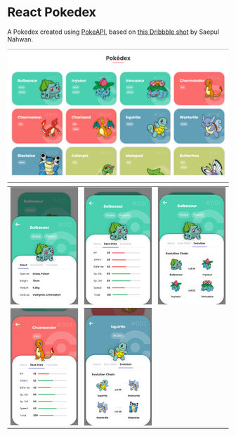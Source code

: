 # React Pokedex

A Pokedex created using [PokeAPI](https://pokeapi.co/docs/v2), based on [this Dribbble shot](https://dribbble.com/shots/6540871-Pokedex-App) by  Saepul Nahwan.

!["Preview Image"](./img/preview-0.png)


| <!--                                --> | <!--                                --> | <!--                                --> |
|-----------------------------------------|-----------------------------------------|-----------------------------------------|
| !["Preview Image"](./img/preview-1.png) | !["Preview Image"](./img/preview-2.png) | !["Preview Image"](./img/preview-3.png) |
| !["Preview Image"](./img/preview-4.png) | !["Preview Image"](./img/preview-5.png) |                                         |